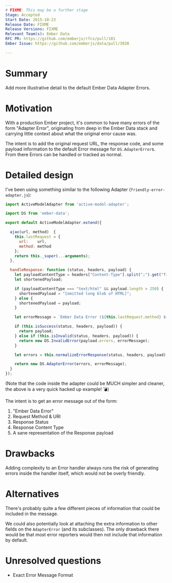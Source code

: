 ```yaml
---
# FIXME: This may be a further stage
Stage: Accepted
Start Date: 2015-10-23
Release Date: FIXME
Release Versions: FIXME
Relevant Team(s): Ember Data
RFC PR: https://github.com/emberjs/rfcs/pull/101
Ember Issue: https://github.com/emberjs/data/pull/3930

---
```


# Summary

Add more illustrative detail to the default Ember Data Adapter Errors.

# Motivation

With a production Ember project, it's common to have many errors of the form "Adapter Error",
originating from deep in the Ember Data stack and carrying little context about what the
original error cause was.

The intent is to add the original request URL, the response code, and some payload information
to the default Error message for `DS.AdapterError`s. From there Errors can be handled or
tracked as normal.

# Detailed design

I've been using something similar to the following Adapter (`friendly-error-adapter.js`):

```js
import ActiveModelAdapter from 'active-model-adapter';

import DS from 'ember-data';

export default ActiveModelAdapter.extend({

  ajax(url, method)  {
    this.lastRequest = {
      url:    url,
      method: method
    };
    return this._super(...arguments);
  },

  handleResponse: function (status, headers, payload) {
    let payloadContentType = headers["Content-Type"].split(";").get("firstObject");
    let shortenedPayload;

    if (payloadContentType === "text/html" && payload.length > 250) {
      shortenedPayload = "[omitted long blob of HTML]";
    } else {
      shortenedPayload = payload;
    }

    let errorMessage = `Ember Data Error (${this.lastRequest.method} ${this.lastRequest.url} returned a ${status}). \n Payload (${payloadContentType}): \n\n ${shortenedPayload}`;

    if (this.isSuccess(status, headers, payload)) {
      return payload;
    } else if (this.isInvalid(status, headers, payload)) {
      return new DS.InvalidError(payload.errors, errorMessage);
    }

    let errors = this.normalizeErrorResponse(status, headers, payload);

    return new DS.AdapterError(errors, errorMessage);
  }
});
```

(Note that the code inside the adapter could be MUCH simpler and cleaner, the above
is a very quick hacked up example! :bomb:)

The intent is to get an error message out of the form:

 1. "Ember Data Error"
 2. Request Method & URI
 3. Response Status
 4. Response Content Type
 5. A sane representation of the Response payload

# Drawbacks

Adding complexity to an Error handler always runs the risk of generating errors inside
the handler itself, which would not be overly friendly.

# Alternatives

There's probably quite a few different pieces of information that could be included
in the message.

We could also potentially look at attaching the extra information to other fields on
the `AdapterError` (and its subclasses). The only drawback there would be that most
error reporters would then not include that information by default.

# Unresolved questions

 * Exact Error Message Format
